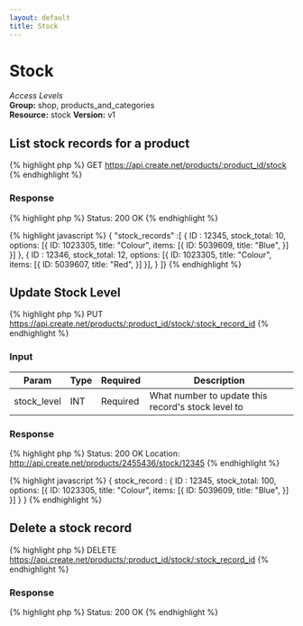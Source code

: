 ```yaml
---
layout: default
title: Stock
---
```


Stock
=============

*Access Levels*    
__Group:__ shop, products_and_categories   
__Resource:__ stock
__Version:__ v1

List stock records for a product
-------------------

{% highlight php %}
GET 	https://api.create.net/products/:product_id/stock
{% endhighlight %}


### Response

{% highlight php %}
Status: 200 OK
{% endhighlight %}

{% highlight javascript %}
{ "stock_records" :[ 
	{
		ID : 12345,
		stock_total: 10,
		options: [{
	        ID: 1023305,
	        title: "Colour",
	        items: [{
	            ID: 5039609,
	            title: "Blue",
	        }]
	    }]
	},
	{
		ID : 12346,
		stock_total: 12,
		options: [{
	        ID: 1023305,
	        title: "Colour",
	        items: [{
	            ID: 5039607,
	            title: "Red",
	        }]
	    }],
	}
]}
{% endhighlight %}


Update Stock Level
-------------

{% highlight php %}
PUT 	https://api.create.net/products/:product_id/stock/:stock_record_id
{% endhighlight %}

### Input

<table>
	<thead>
		<tr>
			<th>Param</th>
			<th>Type</th>
			<th>Required</th>
			<th>Description</th>
		</tr>
	</thead>
	<tbody>
		<tr>
			<td>stock_level</td>
			<td>INT</td>
			<td>Required</td>
			<td>What number to update this record's stock level to</td>
		</tr>
	</tbody>
</table>

### Response

{% highlight php %}
Status: 200 OK
Location: http://api.create.net/products/2455436/stock/12345
{% endhighlight %}

{% highlight javascript %}
{ stock_record : 
	{
		ID : 12345,
		stock_total: 100,
		options: [{
	        ID: 1023305,
	        title: "Colour",
	        items: [{
	            ID: 5039609,
	            title: "Blue",
	        }]
	    }]
	}
}
{% endhighlight %}

Delete a stock record
-------------

{% highlight php %}
DELETE 	https://api.create.net/products/:product_id/stock/:stock_record_id
{% endhighlight %}

### Response

{% highlight php %}
Status: 200 OK
{% endhighlight %}